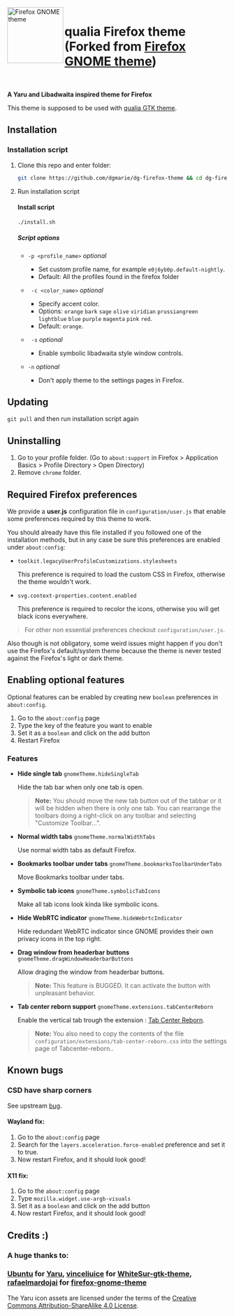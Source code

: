 <img src="icon.svg" alt="Firefox GNOME theme" width="128" align="left"/>

# qualia Firefox theme (Forked from [Firefox GNOME theme](https://github.com/rafaelmardojai/firefox-gnome-theme))

<br>

**A Yaru and Libadwaita inspired theme for Firefox**

This theme is supposed to be used with [qualia GTK theme](https://github.com/dgsasha/qualia-gtk-theme).

## Installation

### Installation script
1. Clone this repo and enter folder:
	```sh
	git clone https://github.com/dgmarie/dg-firefox-theme && cd dg-firefox-theme
	```

2. Run installation script
	#### Install script
	```sh
	./install.sh
	```

	##### Script options
	- `-p <profile_name>` *optional*
		- Set custom profile name, for example `e0j6yb0p.default-nightly`.
		- Default: All the profiles found in the firefox folder

	- ` -c <color_name>` *optional*
		- Specify accent color.
		- Options: `orange` `bark` `sage` `olive` `viridian` `prussiangreen` `lightblue` `blue` `purple` `magenta` `pink` `red`.
		- Default: `orange`.

	- ` -s` *optional*
		- Enable symbolic libadwaita style window controls.

	- `-n` *optional*
		- Don't apply theme to the settings pages in Firefox.

## Updating
`git pull` and then run installation script again

## Uninstalling
1. Go to your profile folder. (Go to `about:support` in Firefox > Application Basics > Profile Directory > Open Directory)
2. Remove `chrome` folder.

## Required Firefox preferences
We provide a **user.js** configuration file in `configuration/user.js` that enable some preferences required by this theme to work. 

You should already have this file installed if you followed one of the installation methods, but in any case be sure this preferences are enabled under `about:config`:

- `toolkit.legacyUserProfileCustomizations.stylesheets`

	This preference is required to load the custom CSS in Firefox, otherwise the theme wouldn't work.

- `svg.context-properties.content.enabled`

	This preference is required to recolor the icons, otherwise you will get black icons everywhere.

> For other non essential preferences checkout `configuration/user.js`.

Also though is not obligatory, some weird issues might happen if you don't use the Firefox's default/system theme because the theme is never tested against the Firefox's light or dark theme.

## Enabling optional features
Optional features can be enabled by creating new `boolean` preferences in `about:config`.

1. Go to the `about:config` page 
2. Type the key of the feature you want to enable
3. Set it as a `boolean` and click on the add button
4. Restart Firefox

### Features

- **Hide single tab** `gnomeTheme.hideSingleTab`

	Hide the tab bar when only one tab is open.

	> **Note:** You should move the new tab button out of the tabbar or it will be hidden when there is only one tab. You can rearrange the toolbars doing a right-click on any toolbar and selecting "Customize Toolbar…".

- **Normal width tabs** `gnomeTheme.normalWidthTabs`

	Use normal width tabs as default Firefox.

- **Bookmarks toolbar under tabs** `gnomeTheme.bookmarksToolbarUnderTabs`

	Move Bookmarks toolbar under tabs.

- **Symbolic tab icons** `gnomeTheme.symbolicTabIcons`

	Make all tab icons look kinda like symbolic icons.

- **Hide WebRTC indicator** `gnomeTheme.hideWebrtcIndicator`

	Hide redundant WebRTC indicator since GNOME provides their own privacy icons in the top right.

- **Drag window from headerbar buttons** `gnomeTheme.dragWindowHeaderbarButtons`

	Allow draging the window from headerbar buttons.

	> **Note:** This feature is BUGGED. It can activate the button with unpleasant behavior.

- **Tab center reborn support** `gnomeTheme.extensions.tabCenterReborn`

	Enable the vertical tab trough the extension : [Tab Center Reborn](https://addons.mozilla.org/en-US/firefox/addon/tabcenter-reborn/).

	> **Note:** You also need to copy the contents of the file `configuration/extensions/tab-center-reborn.css` into the settings page of Tabcenter-reborn..
	
## Known bugs

### CSD have sharp corners
See upstream [bug](https://bugzilla.mozilla.org/show_bug.cgi?id=1408360).

#### Wayland fix:
1. Go to the `about:config` page
2. Search for the `layers.acceleration.force-enabled` preference and set it to true.
3. Now restart Firefox, and it should look good!

#### X11 fix:
1. Go to the `about:config` page 
2. Type `mozilla.widget.use-argb-visuals`
3. Set it as a `boolean` and click on the add button
4. Now restart Firefox, and it should look good!

## Credits :)
### A huge thanks to:
### [Ubuntu](https://ubuntu.com/) for [Yaru](https://github.com/ubuntu/yaru), [vinceliuice](https://github.com/vinceliuice) for [WhiteSur-gtk-theme](https://github.com/vinceliuice/WhiteSur-gtk-theme), [rafaelmardojai](https://github.com/rafaelmardojai) for [firefox-gnome-theme](https://github.com/rafaelmardojai/firefox-gnome-theme)

The Yaru icon assets are licensed under the terms of the [Creative Commons Attribution-ShareAlike 4.0 License](https://creativecommons.org/licenses/by-sa/4.0/).
